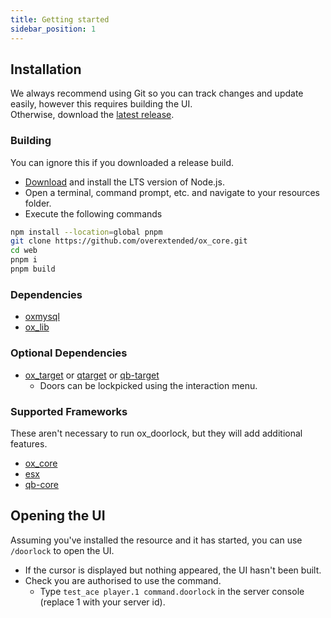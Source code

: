 ```yaml
---
title: Getting started
sidebar_position: 1
---
```


## Installation

We always recommend using Git so you can track changes and update easily, however this requires building the UI.  
Otherwise, download the [latest release](https://github.com/overextended/ox_doorlock/releases).

### Building

You can ignore this if you downloaded a release build.

- [Download](https://www.nodejs.org/) and install the LTS version of Node.js.
- Open a terminal, command prompt, etc. and navigate to your resources folder.
- Execute the following commands

```bash
npm install --location=global pnpm
git clone https://github.com/overextended/ox_core.git
cd web
pnpm i
pnpm build
```

### Dependencies

- [oxmysql](https://github.com/overextended/oxmysql/)
- [ox_lib](https://github.com/overextended/ox_lib/)

### Optional Dependencies

- [ox_target](https://github.com/overextended/ox_target/) or [qtarget](https://github.com/overextended/qtarget) or [qb-target](https://github.com/qbcore-framework/qb-target)
  - Doors can be lockpicked using the interaction menu.

### Supported Frameworks

These aren't necessary to run ox_doorlock, but they will add additional features.

- [ox_core](https://github.com/overextended/ox_core)
- [esx](https://github.com/esx-framework/esx-legacy)
- [qb-core](https://github.com/qbcore-framework/qb-core)

## Opening the UI

Assuming you've installed the resource and it has started, you can use `/doorlock` to open the UI.

- If the cursor is displayed but nothing appeared, the UI hasn't been built.
- Check you are authorised to use the command.
  - Type `test_ace player.1 command.doorlock` in the server console (replace 1 with your server id).
